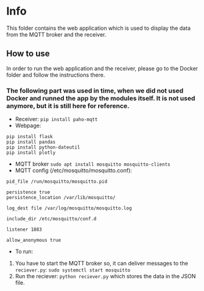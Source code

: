 # Info
This folder contains the web application which is used to display the data from the MQTT broker and the receiver.

## How to use
In order to run the web application and the receiver, please go to the Docker folder and follow the instructions there.

### The following part was used in time, when we did not used Docker and runned the app by the modules itself. It is not used anymore, but it is still here for reference.
- Receiver:
`pip install paho-mqtt`
- Webpage:
```
pip install flask
pip install pandas
pip install python-dateutil
pip install plotly
```
- MQTT broker
`sudo apt install mosquitto mosquitto-clients`
- MQTT config (/etc/mosquitto/mosquitto.conf):
```
pid_file /run/mosquitto/mosquitto.pid

persistence true
persistence_location /var/lib/mosquitto/

log_dest file /var/log/mosquitto/mosquitto.log

include_dir /etc/mosquitto/conf.d

listener 1883

allow_anonymous true
```
- To run:
1. You have to start the MQTT broker so, it can deliver messages to the `reciever.py`: `sudo systemctl start mosquitto`
2. Run the reciever: `python reciever.py` which stores the data in the JSON file.
